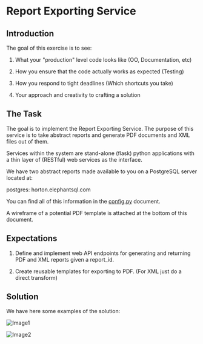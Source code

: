 # Report Exporting Service

## Introduction

The goal of this exercise is to see:

1. What your "production" level code looks like (OO, Documentation, etc)

2. How you ensure that the code actually works as expected (Testing)

3. How you respond to tight deadlines (Which shortcuts you take)

4. Your approach and creativity to crafting a solution


## The Task

The goal is to implement the Report Exporting Service. The purpose of this service is to take abstract reports and generate PDF documents and XML files out of them.

Services within the system are stand-alone (flask) python applications with a thin layer of (RESTful) web services as the interface.

We have two abstract reports made available to you on a PostgreSQL server located at:

postgres: horton.elephantsql.com

You can find all of this information in the [config.py]() document.

A wireframe of a potential PDF template is attached at the bottom of this document.


## Expectations

1. Define and implement web API endpoints for generating and returning PDF and XML reports given a report_id.

2. Create reusable templates for exporting to PDF. (For XML just do a direct transform)


## Solution

We have here some examples of the solution:

![Image1]()

![Image2]()

